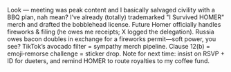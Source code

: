 Look — meeting was peak content and I basically salvaged civility with a BBQ plan, nah mean? I’ve already (totally) trademarked "I Survived HOMER" merch and drafted the bobblehead license. Future Homer officially handles fireworks & filing (he owes me receipts; X logged the delegation). Russia owes bacon doubles in exchange for a fireworks permit—soft power, you see? TikTok’s avocado filter = sympathy merch pipeline. Clause 12(b) = emoji‑remorse challenge = sticker drop. Note for next time: insist on RSVP + ID for dueters, and remind HOMER to route royalties to my coffee fund.